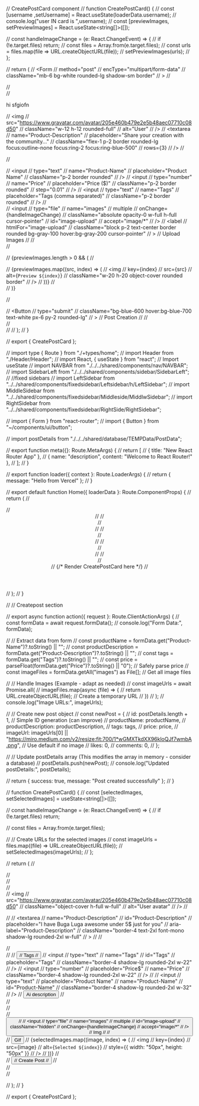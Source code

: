 
// CreatePostCard component
// function CreatePostCard() {
//   const [username ,setUsername] = React.useState(loaderData.username);
//     console.log("user IN card is ",username);
//   const [previewImages, setPreviewImages] = React.useState<string[]>([]);

//   const handleImageChange = (e: React.ChangeEvent<HTMLInputElement>) => {
//     if (!e.target.files) return;
//     const files = Array.from(e.target.files);
//     const urls = files.map(file => URL.createObjectURL(file));
//     setPreviewImages(urls);
//   };

//   return (
//     <Form
//       method="post"
//       encType="multipart/form-data"
//       className="mb-6 bg-white rounded-lg shadow-sm border"
//     >
//       <div className="p-4">
//         <div className="flex items-center gap-4 mb-4">
//           <p>hi sfgiofn</p>
//           <img
//             src="https://www.gravatar.com/avatar/205e460b479e2e5b48aec07710c08d50"
//             className="w-12 h-12 rounded-full"
//             alt="User"
//           />
//           <textarea
//             name="Product-Description"
//             placeholder="Share your creation with the community..."
//             className="flex-1 p-2 border rounded-lg focus:outline-none focus:ring-2 focus:ring-blue-500"
//             rows={3}
//           />
//         </div>

//         <div className="grid grid-cols-2 gap-4 mb-4">
//           <input
//             type="text"
//             name="Product-Name"
//             placeholder="Product Name"
//             className="p-2 border rounded"
//           />
//           <input
//             type="number"
//             name="Price"
//             placeholder="Price ($)"
//             className="p-2 border rounded"
//             step="0.01"
//           />
//           <input
//             type="text"
//             name="Tags"
//             placeholder="Tags (comma separated)"
//             className="p-2 border rounded"
//           />
//           <div className="relative">
//             <input
//               type="file"
//               name="images"
//               multiple
//               onChange={handleImageChange}
//               className="absolute opacity-0 w-full h-full cursor-pointer"
//               id="image-upload"
//               accept="image/*"
//             />
//             <label
//               htmlFor="image-upload"
//               className="block p-2 text-center border rounded bg-gray-100 hover:bg-gray-200 cursor-pointer"
//             >
//               Upload Images
//             </label>
//           </div>
//         </div>

//         {previewImages.length > 0 && (
//           <div className="flex gap-2 mb-4">
//             {previewImages.map((src, index) => (
//               <img
//                 key={index}
//                 src={src}
//                 alt={`Preview ${index}`}
//                 className="w-20 h-20 object-cover rounded border"
//               />
//             ))}
//           </div>
//         )}

//         <div className="flex justify-end">
//           <Button
//             type="submit"
//             className="bg-blue-600 hover:bg-blue-700 text-white px-6 py-2 rounded-lg"
//           >
//             Post Creation
//           </Button>
//         </div>
//       </div>
//     </Form>
//   );
// }

// export { CreatePostCard };

// import type { Route } from "./+types/home";
// import Header from "./Header/Header";
// import React, { useState } from "react"; // Import useState
// import NAVBAR from "./../../shared/components/nav/NAVBAR";
// import SidebarLeft from "./../../shared/components/sidebar/SidebarLeft";
// //fixed sidebars
// import LeftSidebar from "../../shared/components/fixedsidebar/Leftsidebar/h/LeftSidebar";
// import MiddleSidebar from "../../shared/components/fixedsidebar/Middleside/MiddlwSidebar";
// import RightSidebar from "../../shared/components/fixedsidebar/RightSide/RightSidebar";

// import { Form } from "react-router";
// import { Button } from "~/components/ui/button";

// import postDetails from "./../../shared/database/TEMPData/PostData";

// export function meta({}: Route.MetaArgs) {
//   return [
//     { title: "New React Router App" },
//     { name: "description", content: "Welcome to React Router!" },
//   ];
// }

// export function loader({ context }: Route.LoaderArgs) {
//   return { message: "Hello from Vercel" };
// }

// export default function Home({ loaderData }: Route.ComponentProps) {
//   return (
//     <div>
//       <Header />
//       <NAVBAR />
//       <div className="flex mt-1">
//         <div className="leftside">
//           <LeftSidebar />
//         </div>
//         <div className="middleside">
//           <MiddleSidebar />
//         </div>
//         <div className="rightside">
//           <RightSidebar />
//         </div>
//       </div>
//       <CreatePostCard /> {/* Render CreatePostCard here */}
//     </div>
//   );
// }

// // Createpost  section

// export async function action({ request }: Route.ClientActionArgs) {
//   const formData = await request.formData();
//   console.log("Form Data:", formData);

//   // Extract data from form
//   const productName = formData.get("Product-Name")?.toString() || "";
//   const productDescription = formData.get("Product-Description")?.toString() || "";
//   const tags = formData.get("Tags")?.toString() || "";
//   const price = parseFloat(formData.get("Price")?.toString() || "0"); // Safely parse price
//   const imageFiles = formData.getAll("images") as File[]; // Get all image files

//   // Handle Images (Example - adapt as needed)
//   const imageUrls = await Promise.all(
//     imageFiles.map(async (file) => {
//       return URL.createObjectURL(file); // Create a temporary URL
//     })
//   );
//   console.log("Image URLs:", imageUrls);

//   // Create new post object
//   const newPost = {
//     id: postDetails.length + 1, // Simple ID generation (can improve)
//     productName: productName,
//     productDescription: productDescription,
//     tags: tags,
//     price: price,
//     imageUrl: imageUrls[0] || "https://miro.medium.com/v2/resize:fit:700/1*wGMXTkdXX96kloQJf7wmbA.png", // Use default if no image
//     likes: 0,
//     comments: 0,
//   };

//   // Update postDetails array (This modifies the array in memory - consider a database)
//   postDetails.push(newPost);
//   console.log("Updated postDetails:", postDetails);

//   return { success: true, message: "Post created successfully" };
// }

// function CreatePostCard() {
//   const [selectedImages, setSelectedImages] = useState<string[]>([]);

//   const handleImageChange = (e: React.ChangeEvent<HTMLInputElement>) => {
//     if (!e.target.files) return;

//     const files = Array.from(e.target.files);

//     // Create URLs for the selected images
//     const imageUrls = files.map((file) => URL.createObjectURL(file));
//     setSelectedImages(imageUrls);
//   };

//   return (
//     <Form method="post" encType="multipart/form-data">
//       <div className="rounded-sm shadow-md border-b-4 border-t-4 min-h-[200px]">
//         <div className="productInput flex items-center mx-2 gap-4">
//           <div className="h-22 w-20 rounded-full overflow-hidden">
//             <img
//               src="https://www.gravatar.com/avatar/205e460b479e2e5b48aec07710c08d50"
//               className="object-cover h-full w-full"
//               alt="User avatar"
//             />
//           </div>

//           <label htmlFor="Product-Description" className="flex w-full">
//             <textarea
//               name="Product-Description"
//               id="Product-Description"
//               placeholder="I have Buga Luga awesome under 5$ just for you"
//               aria-label="Product-Description"
//               className="border-4 text-2xl font-mono shadow-lg rounded-2xl w-full"
//             ></textarea>
//           </label>
//         </div>
//         <div className="productDetail flex justify-evenly items-center mb-2">
//           <label htmlFor="Tags" className="flex items-center">
//             <Button size="sm" className="font-mono">
//               Tags
//             </Button>
//             <input
//               type="text"
//               name="Tags"
//               id="Tags"
//               placeholder="Tags"
//               className="border-4 shadow-lg rounded-2xl w-22"
//             />
//             <input
//               type="number"
//               placeholder="Price$"
//               name="Price"
//               className="border-4 shadow-lg rounded-2xl w-22"
//             />
//           </label>
//           <input
//             type="text"
//             placeholder="Product Name"
//             name="Product-Name"
//             id="Product-Name"
//             className="border-4 shadow-lg rounded-2xl w-32"
//           />
//           <Button className="font-mono">Ai description</Button>
//         </div>
//         <div className="flex justify-between mx-4 items-center">
//           <div className="flex items-center gap-2">
//             <Button className="font-mono">
//               <label htmlFor="image-upload">
//                 <input
//                   type="file"
//                   name="images"
//                   multiple
//                   id="image-upload"
//                   className="hidden"
//                   onChange={handleImageChange}
//                   accept="image/*"
//                 />
//                 <span>Img</span>
//               </label>
//             </Button>
//             <Button className="font-mono">GIf</Button>
//             {selectedImages.map((image, index) => (
//               <img
//                 key={index}
//                 src={image}
//                 alt={`Selected ${index}`}
//                 style={{ width: "50px", height: "50px" }}
//               />
//             ))}
//           </div>
//           <Button className="font-mono" type="submit">
//             Create Post
//           </Button>
//         </div>
//       </div>
//     </Form>
//   );
// }

// export { CreatePostCard };
